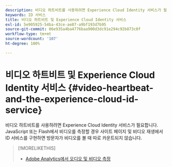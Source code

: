 ```yaml
---
description: 비디오 하트비트를 사용하려면 Experience Cloud Identity 서비스가 필요합니다. JavaScript 또는 Flash에서 비디오를 측정할 경우 사이트 페이지 및 비디오 재생에서 ID 서비스를 구현하면 방문자가 비디오를 볼 때 따로 카운트되지 않습니다.
keywords: ID 서비스
title: 비디오 하트비트 및 Experience Cloud Identity 서비스
exl-id: 5e905925-54ba-43ce-ae87-a9bf193d7b95
source-git-commit: 06e935a4ba4776baa900d3dc91e294c92b873c0f
workflow-type: tm+mt
source-wordcount: '107'
ht-degree: 100%

---
```


# 비디오 하트비트 및 Experience Cloud Identity 서비스 {#video-heartbeat-and-the-experience-cloud-id-service}

비디오 하트비트를 사용하려면 Experience Cloud Identity 서비스가 필요합니다. JavaScript 또는 Flash에서 비디오를 측정할 경우 사이트 페이지 및 비디오 재생에서 ID 서비스를 구현하면 방문자가 비디오를 볼 때 따로 카운트되지 않습니다.

>[!MORELIKETHIS]
>
>* [Adobe Analytics에서 오디오 및 비디오 측정](https://docs.adobe.com/content/help/ko-KR/media-analytics/using/media-overview.html)

